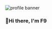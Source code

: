 
<img src="https://user-images.githubusercontent.com/65881558/148159098-ce04a6ef-93c7-4c5e-b1ce-3f2e88ac174f.png" alt="profile banner">

<h3>👋Hi there, I'm F9</h3>

<!---
fsembilan/fsembilan is a ✨ special ✨ repository because its `README.md` (this file) appears on your GitHub profile.
You can click the Preview link to take a look at your changes.
--->
